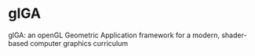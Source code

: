 glGA
====

glGA: an openGL Geometric Application framework for a modern, shader-based computer graphics curriculum

